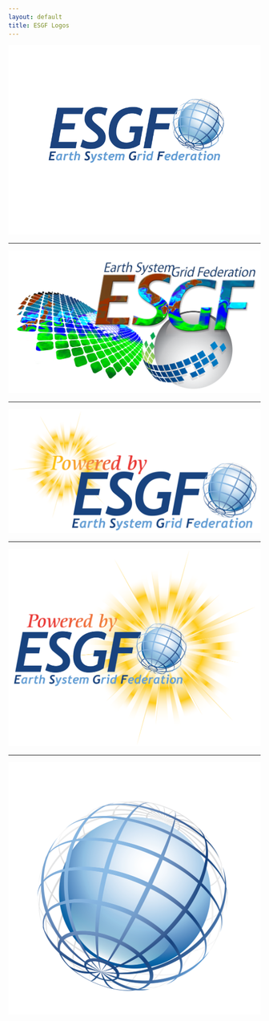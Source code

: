 ```yaml
---
layout: default
title: ESGF Logos
---
```


<img src="media/images/logos/esgf.png"/> <br/>
<hr>
<img src="media/images/logos/ESGF_Modeling_01.png"/> <br/>
<hr>
<img src="media/images/logos/Powered_By_ESGF_A.png"/> <br/>
<hr>
<img src="media/images/logos/Powered_By_ESGF_C.png"/> <br/>
<hr>
<img src="media/images/logos/Sphere.png"/> <br/>
